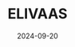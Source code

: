 ---  
layout: startup_page  
title: "ELIVAAS"  
id: "elivaas.com"  
permalink: "/elivaaselivaas.com09202024/"  
website: "https://www.elivaas.com/"  
funding_round: "Series A"  
funding_amount: "$5M"  
investors: "3one4 Capital, Peak XV's Surge, other angel investors"  
about: "ELIVAAS is a villa and apartment management startup operating in the luxury segment. It offers a proprietary technology platform with features like 3D property tours, AI chatbots, and streamlined property management for homeowners and guests. The platform aims to deliver exceptional experiences for both homeowners and guests."  
markets: "Real Estate, Hospitality, Technology"  
hq: "Gurugram, Haryana, India"  
founded_year: "2023"  
linkedin: "https://in.linkedin.com/company/elivaas"  
twitter: ""  
instagram: ""  
facebook: "https://www.facebook.com/stay.elivaas"  
crunchbase: "https://www.crunchbase.com/organization/elivaas"  
pitchbook: "https://pitchbook.com/profiles/company/541023-04"  

date_display: "20-Sep-2024"  
date: "2024-09-20"

# SEO Optimization  
meta_title: "ELIVAAS - Series A Funding ($5M)"  
meta_description: "ELIVAAS, ELIVAAS is a villa and apartment management startup operating in the luxury segment. It offers a proprietary technology platform with features like 3D..."  
meta_keywords: "ELIVAAS, Real Estate, Hospitality, Technology, Series A funding"  
canonical_url: "https://startup.projectstartups.com/elivaaselivaas.com09202024/"  
---